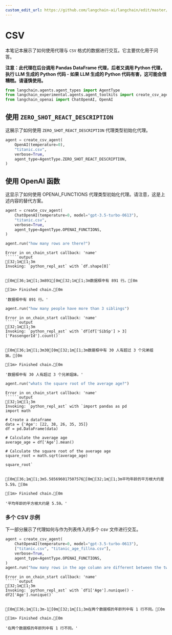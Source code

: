 ```yaml
---
custom_edit_url: https://github.com/langchain-ai/langchain/edit/master/docs/docs/integrations/toolkits/csv.ipynb
---
```


# CSV

本笔记本展示了如何使用代理与 `CSV` 格式的数据进行交互。它主要优化用于问答。

**注意：此代理在后台调用 Pandas DataFrame 代理，后者又调用 Python 代理，执行 LLM 生成的 Python 代码 - 如果 LLM 生成的 Python 代码有害，这可能会很糟糕。请谨慎使用。**




```python
from langchain.agents.agent_types import AgentType
from langchain_experimental.agents.agent_toolkits import create_csv_agent
from langchain_openai import ChatOpenAI, OpenAI
```

## 使用 `ZERO_SHOT_REACT_DESCRIPTION`

这展示了如何使用 `ZERO_SHOT_REACT_DESCRIPTION` 代理类型初始化代理。

```python
agent = create_csv_agent(
    OpenAI(temperature=0),
    "titanic.csv",
    verbose=True,
    agent_type=AgentType.ZERO_SHOT_REACT_DESCRIPTION,
)
```

## 使用 OpenAI 函数

这显示了如何使用 OPENAI_FUNCTIONS 代理类型初始化代理。请注意，这是上述内容的替代方案。

```python
agent = create_csv_agent(
    ChatOpenAI(temperature=0, model="gpt-3.5-turbo-0613"),
    "titanic.csv",
    verbose=True,
    agent_type=AgentType.OPENAI_FUNCTIONS,
)
```

```python
agent.run("how many rows are there?")
```
```output
Error in on_chain_start callback: 'name'
``````output
[32;1m[1;3m
Invoking: `python_repl_ast` with `df.shape[0]`


[0m[36;1m[1;3m891[0m[32;1m[1;3m数据框中有 891 行。[0m

[1m> Finished chain.[0m
```


```output
'数据框中有 891 行。'
```



```python
agent.run("how many people have more than 3 siblings")
```
```output
Error in on_chain_start callback: 'name'
``````output
[32;1m[1;3m
Invoking: `python_repl_ast` with `df[df['SibSp'] > 3]['PassengerId'].count()`


[0m[36;1m[1;3m30[0m[32;1m[1;3m数据框中有 30 人有超过 3 个兄弟姐妹。[0m

[1m> Finished chain.[0m
```


```output
'数据框中有 30 人有超过 3 个兄弟姐妹。'
```



```python
agent.run("whats the square root of the average age?")
```
```output
Error in on_chain_start callback: 'name'
``````output
[32;1m[1;3m
Invoking: `python_repl_ast` with `import pandas as pd
import math

# Create a dataframe
data = {'Age': [22, 38, 26, 35, 35]}
df = pd.DataFrame(data)

# Calculate the average age
average_age = df['Age'].mean()

# Calculate the square root of the average age
square_root = math.sqrt(average_age)

square_root`


[0m[36;1m[1;3m5.585696017507576[0m[32;1m[1;3m平均年龄的平方根大约是 5.59。[0m

[1m> Finished chain.[0m
```


```output
'平均年龄的平方根大约是 5.59。'
```

### 多个 CSV 示例

下一部分展示了代理如何与作为列表传入的多个 csv 文件进行交互。

```python
agent = create_csv_agent(
    ChatOpenAI(temperature=0, model="gpt-3.5-turbo-0613"),
    ["titanic.csv", "titanic_age_fillna.csv"],
    verbose=True,
    agent_type=AgentType.OPENAI_FUNCTIONS,
)
agent.run("how many rows in the age column are different between the two dfs?")
```
```output
Error in on_chain_start callback: 'name'
``````output
[32;1m[1;3m
Invoking: `python_repl_ast` with `df1['Age'].nunique() - df2['Age'].nunique()`


[0m[36;1m[1;3m-1[0m[32;1m[1;3m在两个数据框的年龄列中有 1 行不同。[0m

[1m> Finished chain.[0m
```


```output
'在两个数据框的年龄列中有 1 行不同。'
```
